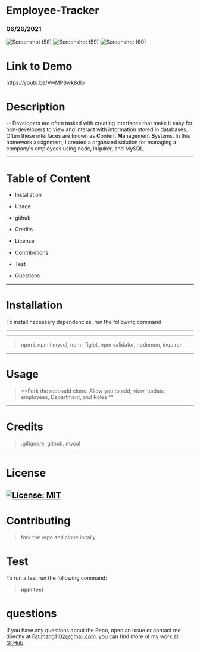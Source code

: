 # Employee-Tracker


### 06/26/2021

![Screenshot (58)](https://user-images.githubusercontent.com/80806004/123713893-62631080-d843-11eb-80d3-f944c1022d09.png)
![Screenshot (59)](https://user-images.githubusercontent.com/80806004/123713895-63943d80-d843-11eb-8549-ca387ec2cafe.png)
![Screenshot (60)](https://user-images.githubusercontent.com/80806004/123713898-64c56a80-d843-11eb-82e7-5228b5150abf.png)

# Link to Demo

https://youtu.be/VwMPBwk8dlo
# Description

-- Developers are often tasked with creating interfaces that make it easy 
for non-developers to view and interact with information stored in databases.
 Often these interfaces are known as **C**ontent **M**anagement **S**ystems. 
 In this homework assignment, I created a organized 
 solution for managing a company's employees using node, inquirer, and MySQL.

---------
# Table of Content
- Installation

- Usage

- github

- Credits

- License 

- Contributions 

- Test

- Questions
------
# Installation
To install necessary dependencies, run the following command

------
------
>npm i, npm i mysql, npm i figlet, npm validator, nodemon, inquirer
-------
# Usage
>**Fork the repo add clone. Allow you to add, view, update employees, Department, and Roles **
-------
# Credits
>.gitignore, github, mysql
------
# License
[![License: MIT](https://img.shields.io/badge/License-MIT-yellow.svg)](https://opensource.org/licenses/MIT) 
-----
# Contributing
>fork the repo and clone locally  

# Test
To run a test run the following command:

>**npm test**

# questions
 If you have any questions about the Repo, open an issue or contact me directly at <Fatimahg1102@gmail.com>. you can find more of my work at [GitHub](https://github.com/Fatimah2014).